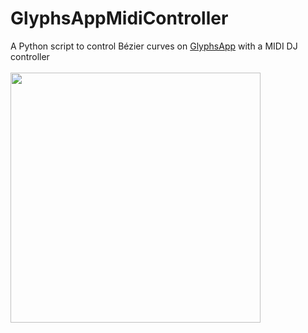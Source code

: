 # GlyphsAppMidiController
A Python script to control Bézier curves on <a href="https://glyphsapp.com/fr">GlyphsApp</a> with a MIDI DJ controller
<br><br>
<img src="GlyphsAppMidiController.gif" width="400">